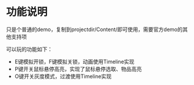 # 功能说明

只是个普通的demo，复制到projectdir/Content/即可使用，需要官方demo的其他支持项

可以玩的功能如下：

- E键模拟开锁，F键模拟关锁，动画使用Timeline实现
- P键开关鼠标悬停高亮，实现了鼠标悬停选取、物品高亮
- O键开关灰度模式，过渡使用Timeline实现